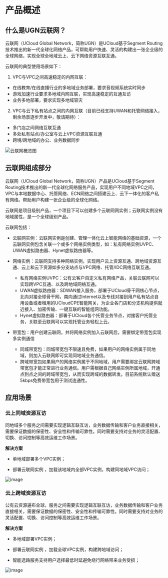 # 产品概述

## 什么是UGN云联网？

云联网（UCloud Global Network，简称UGN）是UCloud基于Segment Routing技术推出的新一代全球化网络产品，可帮助用户快速、灵活的构建出一张企业级的全球网络，实现全球全地域云上、云下网络资源互联互通。   

云联网的典型使用场景如下：    

1. VPC与VPC之间高速稳定的内网互联：
*   在线教育/在线直播行业的多地域业务部署，要求音视频系统实时同步
*   游戏加速行业要求多地域内网互联，实现高速稳定的互通互访
*   业务多地部署，要求实现多地域容灾

2. VPC与云下私有站点之间的内网互联（目前已经支持UWAN和托管网络接入，剩余场景逐步开发中，敬请期待）：
*  多门店之间网络互联互通
*  多处私有站点/办公室与云上VPC资源互联互通
*  跨境/跨地域的办公、业务数据同步

![云联网概览图](D:\ina.li\云联网\20240228\images\云联网概览图.png)

## 云联网组成部分

云联网（UCloud Global Network，简称UGN）产品是UCloud基于Segment Routing技术推出的新一代全球化网络服务产品，实现用户不同地域VPC之间，VPC与本地数据中心、托管网络、ECN网络之间搭建云上、云下一体化的客户私有网络。帮助用户构建一张企业级的全球化网络。

云联网是项目级别产品，一个项目下可以创建多个云联网网实例；云联网实例没有地域属性，是一个全球级别产品。

云联网包括：

* 云联网实例：云联网实例是创建、管理一体化云上智能网络的基础资源，一个云联网实例包含关联一个或多个网络实例类型，如：私有网络实例UVPC、UWAN虚拟路由器、Hynet虚拟路由器等。

* 网络实例：云联网支持多种网络实例，实现用户云上资源互通、跨地域资源互通、云上和云下资源如多分支站点与VPC网络、托管/IDC网络互联互通。
    * 私有网络实例UVPC：公有云客户自定义私有网络产品，关联云联网可以实现跨VPC互通、以及跨地域网络互通。
    * UWAN虚拟路由器：SDWAN接入服务，部署于UCloud骨干网核心节点，北向对接全球骨干网，南向通过Internet以及专线对接到用户私有站点自用设备或者租用的UCloudCPE智能网关，为企业各门店和分支机构提供就近接入、加密传输、一键互联的智能组网功能。 
    * Hynet虚拟路由器：部署于UCloud各个托管业务节点，对接客户托管业务，关联至云联网可以实现托管业务轻松上云。
* 带宽包：用户创建云联网，并将网络实例加入云联网后，需要绑定带宽包实现多实例通信
    * 同城带宽包：同城带宽包不限速且免费，如果用户的网络实例属于同地域，则加入云联网即可实现同地域业务通信。
    * 跨域带宽包如果用户的网络实例属于不同地域，用户需要绑定云联网跨域带宽包才能正常进行业务通信。用户需根据自己网络实例所属地域，开通点到点之间的跨域带宽包，从而实现跨域的数据转发。目前系统默认赠送5kbps免费带宽包用于测试连通性。







## 应用场景

### **云上同域资源互访**

同地域多个服务之间需要实现逻辑互联互访，业务数据传输和客户业务直接相关，需要保证数据的保密性、安全性和传输可靠性。同时需要支持对业务的灵活配置、切换、访问控制等高效运维工作场景。

**解决方案**

- 单地域部署多个VPC实例；

- 部署云联网实例 ，加载该地域内全部VPC实例，构建同地域VPC访问；  

![image](https://user-images.githubusercontent.com/108066029/229449943-2b3ae3cc-40b6-481e-bb2e-e2e11c707200.png)


###  云上跨域资源互访

公有云资源遍布全球，服务之间需要实现逻辑互联互访，业务数据传输和客户业务直接相关，需要保证数据的保密性、安全性和传输可靠性。同时需要支持对业务的灵活配置、切换、访问控制等高效运维工作场景。

**解决方案**

- 多地域部署VPC实例；

- 部署云联网实例 ，加载全球VPC实例，构建跨地域访问；

- 智能选路服务支持用户选择最低时延避免绕行网络带来业务受损；  

![image](https://user-images.githubusercontent.com/108066029/229450045-1c04cc07-c8c1-4b49-947e-fb44cd3e6e58.png)


